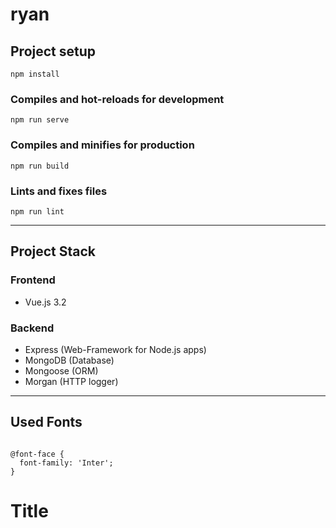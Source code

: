 # ryan

## Project setup
```
npm install
```

### Compiles and hot-reloads for development
```
npm run serve
```

### Compiles and minifies for production
```
npm run build
```

### Lints and fixes files
```
npm run lint
```

--- 

## Project Stack
### Frontend
- Vue.js 3.2 

### Backend
- Express (Web-Framework for Node.js apps)
- MongoDB (Database)
- Mongoose (ORM)
- Morgan (HTTP logger)

---

## Used Fonts

<code>
@font-face {
  font-family: 'Inter';
}
</code>

<h1 style="font-family: url(https://fonts.googleapis.com/css2?family=Inter:wght@700&display=swap);">Title</h1>

